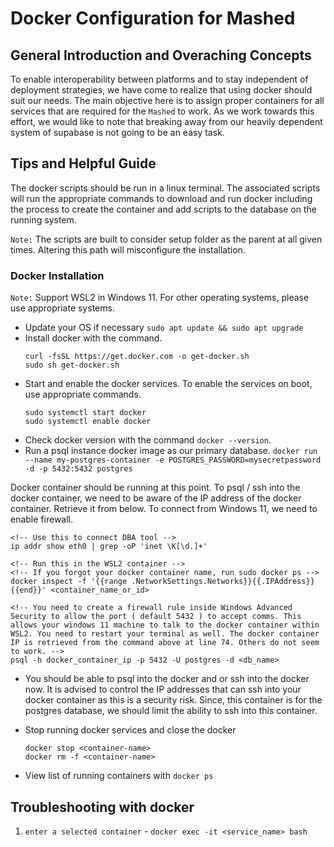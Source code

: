 # Docker Configuration for Mashed

## General Introduction and Overaching Concepts

To enable interoperability between platforms and to stay independent of deployment strategies, we have come to realize that using docker should suit our needs. The main objective here is to assign proper containers for all services that are required for the `Mashed` to work. As we work towards this effort, we would like to note that breaking away from our heavily dependent system of supabase is not going to be an easy task.

## Tips and Helpful Guide

The docker scripts should be run in a linux terminal. The associated scripts will run the appropriate commands to download and run docker including the process to create the container and add scripts to the database on the running system.

`Note:` The scripts are built to consider setup folder as the parent at all given times. Altering this path will misconfigure the installation.

### Docker Installation

`Note:` Support WSL2 in Windows 11. For other operating systems, please use appropriate systems.

- Update your OS if necessary `sudo apt update && sudo apt upgrade`
- Install docker with the command.
  ```
  curl -fsSL https://get.docker.com -o get-docker.sh
  sudo sh get-docker.sh
  ```
- Start and enable the docker services. To enable the services on boot, use appropriate commands.
  ```
  sudo systemctl start docker
  sudo systemctl enable docker
  ```
- Check docker version with the command `docker --version`.
- Run a psql instance docker image as our primary database.
  `docker run --name my-postgres-container -e POSTGRES_PASSWORD=mysecretpassword -d -p 5432:5432 postgres`

Docker container should be running at this point. To psql / ssh into the docker container, we need to be aware of the IP address of the docker container. Retrieve it from below. To connect from Windows 11, we need to enable firewall.

```
<!-- Use this to connect DBA tool -->
ip addr show eth0 | grep -oP 'inet \K[\d.]+'

<!-- Run this in the WSL2 container -->
<!-- If you forgot your docker container name, run sudo docker ps -->
docker inspect -f '{{range .NetworkSettings.Networks}}{{.IPAddress}}{{end}}' <container_name_or_id>

<!-- You need to create a firewall rule inside Windows Advanced Security to allow the port ( default 5432 ) to accept comms. This allows your windows 11 machine to talk to the docker container within WSL2. You need to restart your terminal as well. The docker container IP is retrieved from the command above at line 74. Others do not seem to work. -->
psql -h docker_container_ip -p 5432 -U postgres -d <db_name>
```

- You should be able to psql into the docker and or ssh into the docker now. It is advised to control the IP addresses that can ssh into your docker container as this is a security risk. Since, this container is for the postgres database, we should limit the ability to ssh into this container.

- Stop running docker services and close the docker

  ```
  docker stop <container-name>
  docker rm -f <container-name>
  ```

- View list of running containers with `docker ps`

## Troubleshooting with docker

1. `enter a selected container` - `docker exec -it <service_name> bash`
